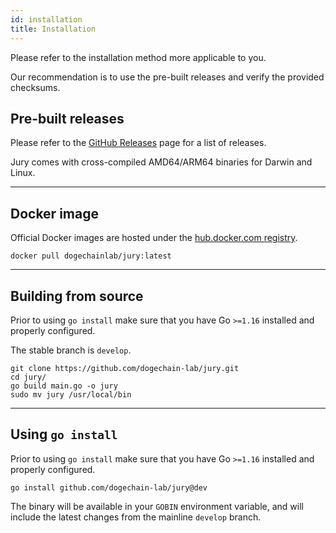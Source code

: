 ```yaml
---
id: installation
title: Installation
---
```


Please refer to the installation method more applicable to you.

Our recommendation is to use the pre-built releases and verify the provided checksums.

## Pre-built releases

Please refer to the [GitHub Releases](https://github.com/dogechain-lab/jury/releases) page for a list of releases.

Jury comes with cross-compiled AMD64/ARM64 binaries for Darwin and Linux.

--- 

## Docker image

Official Docker images are hosted under the [hub.docker.com registry](https://hub.docker.com/r/dogechainlab/jury).

`docker pull dogechainlab/jury:latest`

---

## Building from source

Prior to using `go install` make sure that you have Go `>=1.16` installed and properly configured.

The stable branch is `develop`.

```shell
git clone https://github.com/dogechain-lab/jury.git
cd jury/
go build main.go -o jury
sudo mv jury /usr/local/bin
```

---

## Using `go install`

Prior to using `go install` make sure that you have Go `>=1.16` installed and properly configured.

`go install github.com/dogechain-lab/jury@dev`

The binary will be available in your `GOBIN` environment variable, and will include the latest changes from the mainline `develop` branch.
